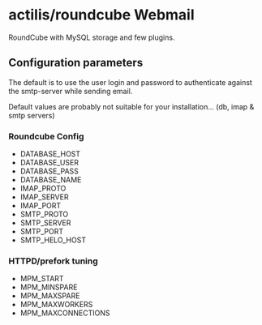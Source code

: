 # actilis/roundcube Webmail

RoundCube with MySQL storage and few plugins.

## Configuration parameters

The default is to use the user login and password to authenticate against the smtp-server while sending email.

Default values are probably not suitable for your installation... (db, imap & smtp servers)

### Roundcube Config

- DATABASE_HOST
- DATABASE_USER
- DATABASE_PASS
- DATABASE_NAME
- IMAP_PROTO
- IMAP_SERVER
- IMAP_PORT
- SMTP_PROTO
- SMTP_SERVER
- SMTP_PORT
- SMTP_HELO_HOST

### HTTPD/prefork tuning

- MPM_START
- MPM_MINSPARE
- MPM_MAXSPARE
- MPM_MAXWORKERS
- MPM_MAXCONNECTIONS

